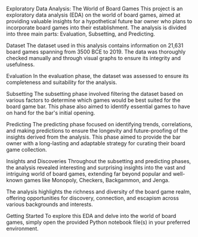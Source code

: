 Exploratory Data Analysis: The World of Board Games
This project is an exploratory data analysis (EDA) on the world of board games, aimed at providing valuable insights for a hypothetical future bar owner who plans to incorporate board games into their establishment. The analysis is divided into three main parts: Evaluation, Subsetting, and Predicting.

Dataset
The dataset used in this analysis contains information on 21,631 board games spanning from 3500 BCE to 2019. The data was thoroughly checked manually and through visual graphs to ensure its integrity and usefulness.

Evaluation
In the evaluation phase, the dataset was assessed to ensure its completeness and suitability for the analysis.

Subsetting
The subsetting phase involved filtering the dataset based on various factors to determine which games would be best suited for the board game bar. This phase also aimed to identify essential games to have on hand for the bar's initial opening.

Predicting
The predicting phase focused on identifying trends, correlations, and making predictions to ensure the longevity and future-proofing of the insights derived from the analysis. This phase aimed to provide the bar owner with a long-lasting and adaptable strategy for curating their board game collection.

Insights and Discoveries
Throughout the subsetting and predicting phases, the analysis revealed interesting and surprising insights into the vast and intriguing world of board games, extending far beyond popular and well-known games like Monopoly, Checkers, Backgammon, and Jenga.

The analysis highlights the richness and diversity of the board game realm, offering opportunities for discovery, connection, and escapism across various backgrounds and interests.

Getting Started
To explore this EDA and delve into the world of board games, simply open the provided Python notebook file(s) in your preferred environment.
